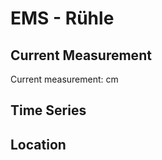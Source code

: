 # EMS - Rühle

## Current Measurement

Current measurement: <Value topic="rivers/pegel-online/EMS/Rühle/measurementValue"/> cm

## Time Series

<TimeSeries topic="rivers/pegel-online/EMS/Rühle/measurementValue" period="week" />

## Location

<WorldMap>
  <Marker lat="52.670019695254325" lon="7.255831125791851" labelTopic="rivers/pegel-online/EMS/Rühle" />
</WorldMap>
